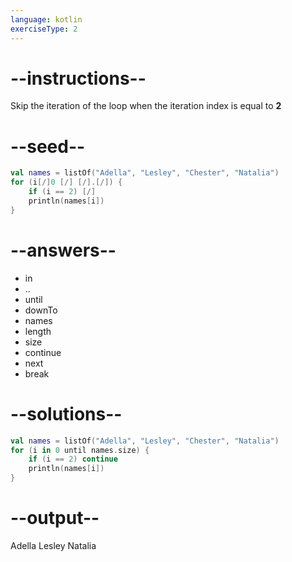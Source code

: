 ```yaml
---
language: kotlin
exerciseType: 2
---
```


# --instructions--

Skip the iteration of the loop when the iteration index is equal to __2__

# --seed--

```kotlin
val names = listOf("Adella", "Lesley", "Chester", "Natalia")
for (i[/]0 [/] [/].[/]) {
    if (i == 2) [/]
    println(names[i])
}
```

# --answers--

-  in 
- ..
- until
- downTo
- names
- length
- size
- continue
- next
- break

# --solutions--

```kotlin
val names = listOf("Adella", "Lesley", "Chester", "Natalia")
for (i in 0 until names.size) {
    if (i == 2) continue
    println(names[i])
}
```

# --output--

Adella
Lesley
Natalia
